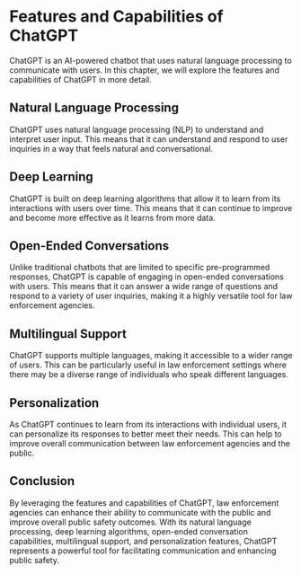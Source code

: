 Features and Capabilities of ChatGPT
======================================================================

ChatGPT is an AI-powered chatbot that uses natural language processing to communicate with users. In this chapter, we will explore the features and capabilities of ChatGPT in more detail.

Natural Language Processing
---------------------------

ChatGPT uses natural language processing (NLP) to understand and interpret user input. This means that it can understand and respond to user inquiries in a way that feels natural and conversational.

Deep Learning
-------------

ChatGPT is built on deep learning algorithms that allow it to learn from its interactions with users over time. This means that it can continue to improve and become more effective as it learns from more data.

Open-Ended Conversations
------------------------

Unlike traditional chatbots that are limited to specific pre-programmed responses, ChatGPT is capable of engaging in open-ended conversations with users. This means that it can answer a wide range of questions and respond to a variety of user inquiries, making it a highly versatile tool for law enforcement agencies.

Multilingual Support
--------------------

ChatGPT supports multiple languages, making it accessible to a wider range of users. This can be particularly useful in law enforcement settings where there may be a diverse range of individuals who speak different languages.

Personalization
---------------

As ChatGPT continues to learn from its interactions with individual users, it can personalize its responses to better meet their needs. This can help to improve overall communication between law enforcement agencies and the public.

Conclusion
----------

By leveraging the features and capabilities of ChatGPT, law enforcement agencies can enhance their ability to communicate with the public and improve overall public safety outcomes. With its natural language processing, deep learning algorithms, open-ended conversation capabilities, multilingual support, and personalization features, ChatGPT represents a powerful tool for facilitating communication and enhancing public safety.
